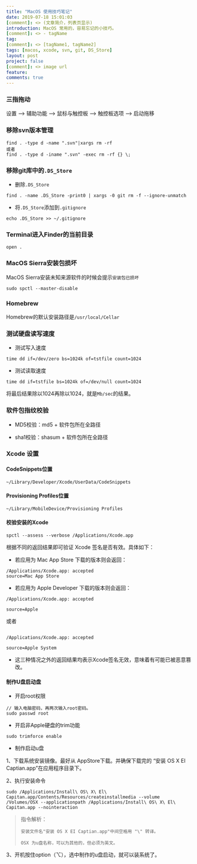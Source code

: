 ```yaml
---
title: "MacOS 使用技巧笔记"
date: 2019-07-18 15:01:03
[comment]: <> (文章简介，列表页显示)
introduction: MacOS 常用的，容易忘记的小技巧。
[comment]: <> - tagName
tag:
[comment]: <> [tagName1, tagName2]
tags: [macos, xcode, svn, git, DS_Store]
layout: post
project: false
[comment]: <> image url
feature: 
comments: true
---
```


### 三指拖动

设置 --> 辅助功能 --> 鼠标与触控板 --> 触控板选项 --> 启动拖移

### 移除svn版本管理

```shell
find . -type d -name ".svn"|xargs rm -rf
或者
find . -type d -iname ".svn" -exec rm -rf {} \; 
```

### 移除git库中的`.DS_Store`

* 删除`.DS_Store`

```shell
find . -name .DS_Store -print0 | xargs -0 git rm -f --ignore-unmatch
```

* 将`.DS_Store`添加到`.gitignore`

```shell
echo .DS_Store >> ~/.gitignore
```

### Terminal进入Finder的当前目录

```shell
open .
```

### MacOS Sierra安装包损坏

MacOS Sierra安装未知来源软件的时候会提示`安装包已损坏`

```shell
sudo spctl --master-disable
```

### Homebrew

Homebrew的默认安装路径是`/usr/local/Cellar`

### 测试硬盘读写速度

* 测试写入速度

```shell
time dd if=/dev/zero bs=1024k of=tstfile count=1024
```

* 测试读取速度

```shell
time dd if=tstfile bs=1024k of=/dev/null count=1024
```

将最后结果除以1024再除以1024，就是`Mb/sec`的结果。

### 软件包指纹校验

* MD5校验：md5 + 软件包所在全路径

* sha1校验：shasum + 软件包所在全路径

### Xcode 设置

#### CodeSnippets位置

```
~/Library/Developer/Xcode/UserData/CodeSnippets
```

#### Provisioning Profiles位置

```
~/Library/MobileDevice/Provisioning Profiles
```

#### 校验安装的Xcode

```shell
spctl --assess --verbose /Applications/Xcode.app
```

根据不同的返回结果即可验证 Xcode 签名是否有效。具体如下：

* 若应用为 Mac App Store 下载的版本则会返回：

```
/Applications/Xcode.app: accepted
source=Mac App Store
```

* 若应用为 Apple Developer 下载的版本则会返回：

```
/Applications/Xcode.app: accepted

source=Apple
```

或者

```

/Applications/Xcode.app: accepted

source=Apple System
```

* 这三种情况之外的返回结果均表示Xcode签名无效，意味着有可能已被恶意篡改。

#### 制作U盘启动盘

* 开启root权限

```shell
// 输入电脑密码，再两次输入root密码。
sudo passwd root
```

* 开启非Apple硬盘的trim功能

```shell
sudo trimforce enable
```

* 制作启动u盘

1、下载系统安装镜像。最好从 AppStore下载。并确保下载完的 “安装 OS X EI Captian.app”在应用程序目录下。

2、执行安装命令

```shell
sudo /Applications/Install\ OS\ X\ El\ Capitan.app/Contents/Resources/createinstallmedia --volume /Volumes/OSX --applicationpath /Applications/Install\ OS\ X\ El\ Capitan.app --nointeraction
```

> 指令解析：
>
> `安装文件名"安装 OS X EI Captian.app"中间空格用 "\" 转译。` 
>
> `OSX 为u盘名称，可以为其他的，但必须为英文。`

3、开机按住option（⌥），选中制作的u盘启动，就可以装系统了。